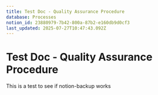 ```yaml
---
title: Test Doc - Quality Assurance Procedure
database: Processes
notion_id: 23880979-7b42-800a-87b2-e160db9d0cf3
last_updated: 2025-07-27T10:47:43.092Z
---
```


# Test Doc - Quality Assurance Procedure


This is a test to see if notion-backup works

